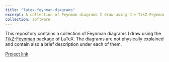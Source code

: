```yaml
---
title: "latex-feynman-diagrams"
excerpt: A collection of Feynman diagrams I draw using the TikZ-Feynman package of LaTeX.<br/><img src='/images/feynman.png' width="600">
collection: software
---
```


This repository contains a collection of Feynman diagrams I draw using the [TikZ-Feynman](https://github.com/JP-Ellis/tikz-feynman) package of LaTeX. The diagrams are not physically explained and contain also a brief description under each of them.

[Project link](https://github.com/JustWhit3/latex-feynman-diagrams)
